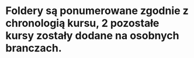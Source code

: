 # Foldery są ponumerowane zgodnie z chronologią kursu, 2 pozostałe kursy zostały dodane na osobnych branczach.
